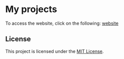 # My projects

To access the website, click on the following:  [website](https://tariq-sof.github.io/HTML-Lab1-2-3/)

## License

This project is licensed under the [MIT License](LICENSE).
